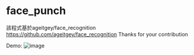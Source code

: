 # face_punch

該程式基於ageitgey/face_recognition
https://github.com/ageitgey/face_recognition
Thanks for your contribution<br/>


Demo:
![image](https://github.com/JescalLin/face_punch/blob/main/demo/demo.gif)<br/>


